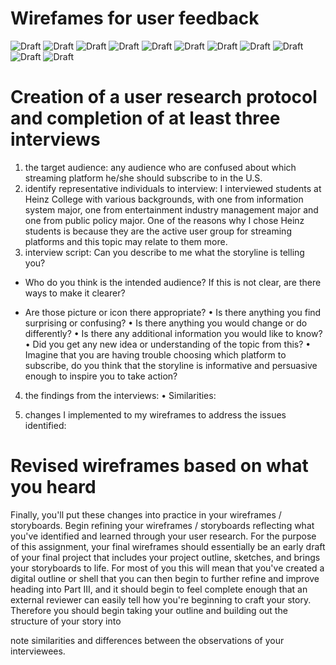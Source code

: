 # Wirefames for user feedback
![Draft](W1.png)
![Draft](W2.png)
![Draft](W3.png)
![Draft](W4.png)
![Draft](W5.png)
![Draft](W6.png)
![Draft](W7.png)
![Draft](W8.png)
![Draft](W9.png)
![Draft](W10.png)
![Draft](W11.png)

# Creation of a user research protocol and completion of at least three interviews
1. the target audience: any audience who are confused about which streaming platform he/she should subscribe to in the U.S.
2. identify representative individuals to interview: I interviewed students at Heinz College with various backgrounds, with one from information system major, one from entertainment industry management major and one from public policy major. One of the reasons why I chose Heinz students is because they are the active user group for streaming platforms and this topic may relate to them more.
3. interview script:
Can you describe to me what the storyline is telling you?

- Who do you think is the intended audience? If this is not clear, are there ways to make it clearer?

- Are those picture or icon there appropriate?
•	Is there anything you find surprising or confusing?
•	Is there anything you would change or do differently?
•	Is there any additional information you would like to know?
•	Did you get any new idea or understanding of the topic from this?
•	Imagine that you are having trouble choosing which platform to subscribe, do you think that the storyline is informative and persuasive enough to inspire you to take action?
4. the findings from the interviews:
•	Similarities:

5. changes I implemented to my wireframes to address the issues identified:


# Revised wireframes based on what you heard
Finally, you'll put these changes into practice in your wireframes / storyboards.  Begin refining your wireframes / storyboards reflecting what you've identified and learned through your user research.   For the purpose of this assignment, your final wireframes should essentially be an early draft of your final project that includes your project outline, sketches, and brings your storyboards to life.  For most of you this will mean that you've created a digital outline or shell that you can then begin to further refine and improve heading into Part III, and it should begin to feel complete enough that an external reviewer can easily tell how you're beginning to craft your story.  Therefore you should begin taking your outline and building out the structure of your story into 

 note similarities and differences between the observations of your interviewees.  

